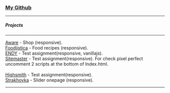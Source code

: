 ### [My Github](https://github.com/Mitroright?tab=repositories)  
---------  
##### Projects  
---------  
[Aware](/aware/) - Shop (responsive).<br/>
[Foodjistica](/foodjistica/) - Food recipes (responsive).<br/>
[ENDY](/endy/) - Test assignment(responsive, vanillajs).<br/>
[Sitemaster](/sitemaster/) - Test assignment(responsive). For check pixel perfect uncomment 2 scripts at the bottom of Index.html. <br/>    
[Highsmith](/highsmith/) - Test assignment(responsive).<br/>
[Strakhovka](/strakhovka/) - Slider onepage (responsive).<br/>
  
---------  



